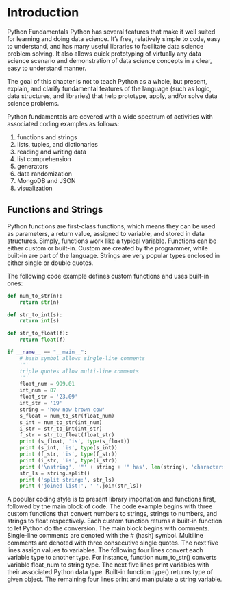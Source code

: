 <!--
https://link-springer-com.ezproxy.unal.edu.co/chapter/10.1007/978-1-4842-3597-3_1
-->
# Introduction

Python Fundamentals
Python has several features that make it well suited for learning and doing data science. It’s free, relatively simple to code, easy to understand, and has many useful libraries to facilitate data science problem solving. It also allows quick prototyping of virtually any data science scenario and demonstration of data science concepts in a clear, easy to understand manner.

The goal of this chapter is not to teach Python as a whole, but present, explain, and clarify fundamental features of the language (such as logic, data structures, and libraries) that help prototype, apply, and/or solve data science problems.

Python fundamentals are covered with a wide spectrum of activities with associated coding examples as follows:

1. functions and strings
2. lists, tuples, and dictionaries
3. reading and writing data
4. list comprehension
5. generators
6. data randomization
7. MongoDB and JSON
8. visualization

## Functions and Strings

Python functions are first-class functions, which means they can be used as parameters, a return value, assigned to variable, and stored in data structures. Simply, functions work like a typical variable. Functions can be either custom or built-in. Custom are created by the programmer, while built-in are part of the language. Strings are very popular types enclosed in either single or double quotes.

The following code example defines custom functions and uses built-in ones:

```python
def num_to_str(n):
    return str(n)

def str_to_int(s):
    return int(s)

def str_to_float(f):
    return float(f)

if __name__ == "__main__":
    # hash symbol allows single-line comments
    '''
    triple quotes allow multi-line comments
    '''
    float_num = 999.01
    int_num = 87
    float_str = '23.09'
    int_str = '19'
    string = 'how now brown cow'
    s_float = num_to_str(float_num)
    s_int = num_to_str(int_num)
    i_str = str_to_int(int_str)
    f_str = str_to_float(float_str)
    print (s_float, 'is', type(s_float))
    print (s_int, 'is', type(s_int))
    print (f_str, 'is', type(f_str))
    print (i_str, 'is', type(i_str))
    print ('\nstring', '"' + string + '" has', len(string), 'characters')
    str_ls = string.split()
    print ('split string:', str_ls)
    print ('joined list:', ' '.join(str_ls))
```

A popular coding style is to present library importation and functions first, followed by the main block of code. The code example begins with three custom functions that convert numbers to strings, strings to numbers, and strings to float respectively. Each custom function returns a built-in function to let Python do the conversion. The main block begins with comments. Single-line comments are denoted with the # (hash) symbol. Multiline comments are denoted with three consecutive single quotes. The next five lines assign values to variables. The following four lines convert each variable type to another type. For instance, function num_to_str() converts variable float_num to string type. The next five lines print variables with their associated Python data type. Built-in function type() returns type of given object. The remaining four lines print and manipulate a string variable.
